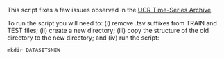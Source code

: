 This script fixes a few issues observed in the [UCR Time-Series Archive](https://www.cs.ucr.edu/~eamonn/time_series_data/).

To run the script you will need to: (i) remove .tsv suffixes from TRAIN and TEST files; (ii) create a new directory; (iii) copy the structure of the old directory to the new directory; and (iv) run the script:
```
mkdir DATASETSNEW
```
